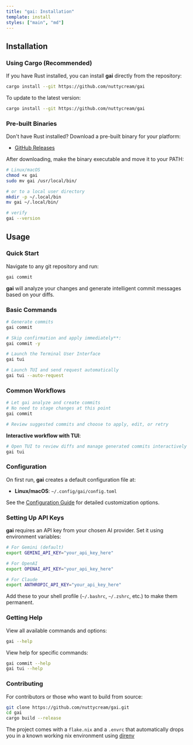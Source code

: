 ```yaml
---
title: "gai: Installation"
template: install
styles: ["main", "md"]
---
```


## Installation

### Using Cargo (Recommended)

If you have Rust installed, you can install **gai** directly from the
repository:

```bash
cargo install --git https://github.com/nuttycream/gai
```

To update to the latest version:

```bash
cargo install --git https://github.com/nuttycream/gai
```

### Pre-built Binaries

Don't have Rust installed? Download a pre-built binary for your platform:

- [GitHub Releases](https://github.com/nuttycream/gai/releases)

After downloading, make the binary executable and move it to your PATH:

```bash
# Linux/macOS
chmod +x gai
sudo mv gai /usr/local/bin/

# or to a local user directory 
mkdir -p ~/.local/bin
mv gai ~/.local/bin/

# verify
gai --version
```

## Usage

### Quick Start

Navigate to any git repository and run:

```bash
gai commit
```

**gai** will analyze your changes and generate intelligent commit messages based
on your diffs.

### Basic Commands

```bash
# Generate commits
gai commit

# Skip confirmation and apply immediately**:
gai commit -y

# Launch the Terminal User Interface
gai tui

# Launch TUI and send request automatically
gai tui --auto-request
```

### Common Workflows

```bash
# Let gai analyze and create commits
# No need to stage changes at this point
gai commit

# Review suggested commits and choose to apply, edit, or retry
```

**Interactive workflow with TUI**:

```bash
# Open TUI to review diffs and manage generated commits interactively
gai tui
```

### Configuration

On first run, **gai** creates a default configuration file at:

- **Linux/macOS**: `~/.config/gai/config.toml`

See the [Configuration Guide](/config) for detailed customization options.

### Setting Up API Keys

**gai** requires an API key from your chosen AI provider. Set it using
environment variables:

```bash
# For Gemini (default)
export GEMINI_API_KEY="your_api_key_here"

# For OpenAI
export OPENAI_API_KEY="your_api_key_here"

# For Claude
export ANTHROPIC_API_KEY="your_api_key_here"
```

Add these to your shell profile (`~/.bashrc`, `~/.zshrc`, etc.) to make them
permanent.

### Getting Help

View all available commands and options:

```bash
gai --help
```

View help for specific commands:

```bash
gai commit --help
gai tui --help
```

### Contributing

For contributors or those who want to build from source:

```bash
git clone https://github.com/nuttycream/gai.git
cd gai
cargo build --release
```

The project comes with a `flake.nix` and a `.envrc` that automatically drops you
in a known working nix environment using
[direnv](https://github.com/nix-community/nix-direnv)
